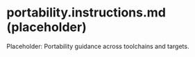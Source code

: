 # portability.instructions.md (placeholder)

Placeholder: Portability guidance across toolchains and targets.
